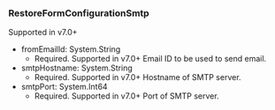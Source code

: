 ### RestoreFormConfigurationSmtp
Supported in v7.0+

- fromEmailId: System.String
  - Required. Supported in v7.0+
Email ID to be used to send email.
- smtpHostname: System.String
  - Required. Supported in v7.0+
Hostname of SMTP server.
- smtpPort: System.Int64
  - Required. Supported in v7.0+
Port of SMTP server.
